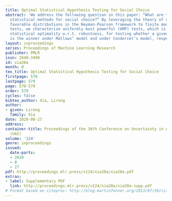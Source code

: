 ```yaml
---
title: Optimal Statistical Hypothesis Testing for Social Choice
abstract: 'We address the following question in this paper: “What are the most robust
  statistical methods for social choice?” By leveraging the theory of uniformly least
  favorable distributions in the Neyman-Pearson framework to finite models and randomized
  tests, we characterize uniformly most powerful (UMP) tests, which is a well-accepted
  statistical optimality w.r.t. robustness, for testing whether a given alternative
  is the winner under Mallows’ model and under Condorcet’s model, respectively.'
layout: inproceedings
series: Proceedings of Machine Learning Research
publisher: PMLR
issn: 2640-3498
id: xia20a
month: 0
tex_title: Optimal Statistical Hypothesis Testing for Social Choice
firstpage: 570
lastpage: 579
page: 570-579
order: 570
cycles: false
bibtex_author: Xia, Lirong
author:
- given: Lirong
  family: Xia
date: 2020-08-27
address: 
container-title: Proceedings of the 36th Conference on Uncertainty in Artificial Intelligence
  (UAI)
volume: '124'
genre: inproceedings
issued:
  date-parts:
  - 2020
  - 8
  - 27
pdf: http://proceedings.mlr.press/v124/xia20a/xia20a.pdf
extras:
- label: Supplementary PDF
  link: http://proceedings.mlr.press/v124/xia20a/xia20a-supp.pdf
# Format based on citeproc: http://blog.martinfenner.org/2013/07/30/citeproc-yaml-for-bibliographies/
---
```

